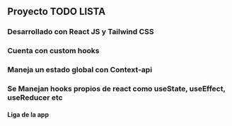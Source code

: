 ## Proyecto TODO LISTA 

### Desarrollado con React JS y Tailwind CSS

### Cuenta con custom hooks

### Maneja un estado global con Context-api

### Se Manejan hooks propios de react como useState, useEffect, useReducer etc


#### Liga de la app

